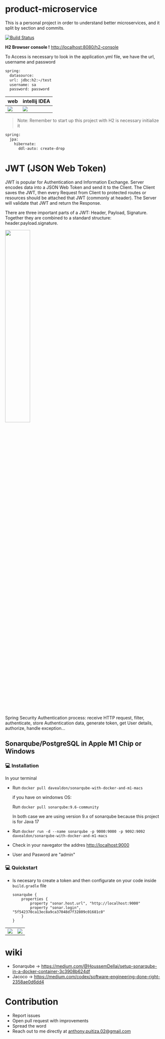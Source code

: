 # product-microservice
This is a personal project in order to understand better microservices,
and it split by section and commits.

[![Build Status](https://travis-ci.org/joemccann/dillinger.svg?branch=master)](https://travis-ci.org/joemccann/dillinger)

**H2 Browser console !** <a href="http://localhost:8080/h2-console" target="_blank" rel="noopener">http://localhost:8080/h2-console</a>

To Access is necessary to look in the application.yml file,
we have the url, username and password
```sh
spring:
  datasource:
  url: jdbc:h2:~/test
  username: sa
  password: password
``` 

| web  | intellij IDEA |
| --------  | -------- |
| <img src="https://user-images.githubusercontent.com/24264799/186257563-337dbf7c-1a04-4f4f-a150-1f8306f3b5df.png">      | <img src="https://user-images.githubusercontent.com/24264799/186260500-fad06882-3e09-4780-9e4c-f6ec7d7e028a.png"> |

  
> Note: Remember to start up this project with H2 is necessary initialize it
```sh
spring:
  jpa:
    hibernate:
      ddl-auto: create-drop
```


#  **JWT (JSON Web Token)**

JWT is popular for Authentication and Information Exchange. Server encodes data into a JSON Web Token and send it to the Client. The Client saves the JWT, then every Request from Client to protected routes or resources should be attached that JWT (commonly at header). The Server will validate that JWT and return the Response.

There are three important parts of a JWT: Header, Payload, Signature. Together they are combined to a standard structure: header.payload.signature.


<img src="https://bezkoder.com/wp-content/uploads/2019/10/spring-boot-authentication-jwt-spring-security-flow.png" width=40% height=40%>

Spring Security Authentication process: receive HTTP request, filter, authenticate, store Authentication data, generate token, get User details, authorize, handle exception…

## Sonarqube/PostgreSQL in Apple M1 Chip or Windows

### ‍💻 Installation

In your terminal

- Run `docker pull davealdon/sonarqube-with-docker-and-m1-macs`

  if you have on windonws OS:
  
  Run `docker pull sonarqube:9.6-community`

  In both case we are using version 9.x of sonarqube because this project is for Java 17
- Run `docker run -d --name sonarqube -p 9000:9000 -p 9092:9092 davealdon/sonarqube-with-docker-and-m1-macs`
- Check in your navegator the addres <a href="http://localhost:9000" target="_blank" rel="noopener">http://localhost:9000</a>
- User and Pasword are "admin"

### ‍💻 Quickstart

- Is necesary to create a token and then configurate on your code inside `build.gradle` file
  ```
  sonarqube {
      properties {
          property "sonar.host.url", "http://localhost:9000"
          property "sonar.login", "5f542370ca13ec8a9ca37048d7f32809c01681c0"
      }
  }
  ```
|   |  |
| --------  | -------- |
| <img src="https://user-images.githubusercontent.com/24264799/186265137-b8ce1208-af63-4387-8bd0-48dcc217c6c5.png">| <img src="https://user-images.githubusercontent.com/24264799/186266110-eae20b83-efae-4138-8a44-414beeaf8b6b.png"> |

# wiki
- Sonarqube -> https://medium.com/@HoussemDellai/setup-sonarqube-in-a-docker-container-3c3908b624df
- Jacoco -> https://medium.com/codex/software-engineering-done-right-2358ae0d6dd4

# Contribution

- Report issues
- Open pull request with improvements
- Spread the word
- Reach out to me directly at <anthony.puitiza.02@gmail.com>
